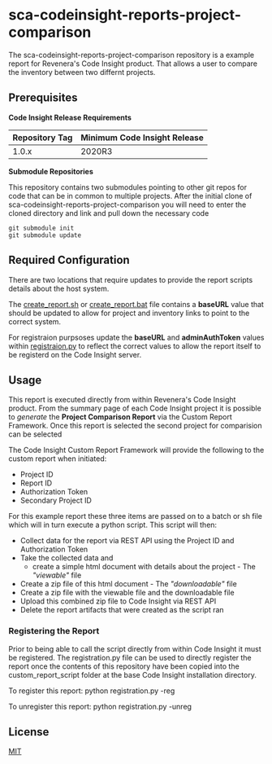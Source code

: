 # sca-codeinsight-reports-project-comparison

The sca-codeinsight-reports-project-comparison repository is a example report for Revenera's Code Insight product. That allows a user to compare the inventory between two differnt projects.

## Prerequisites

 **Code Insight Release Requirements**
  
|Repository Tag|Minimum Code Insight Release  |
|--|--|
|1.0.x |2020R3  |


**Submodule Repositories**

This repository contains two submodules pointing to other git repos for code that can be in common to multiple projects.  After the initial clone of sca-codeinsight-reports-project-comparison you will need to enter the cloned directory and link and pull down the necessary code

    git submodule init
    git submodule update

## Required Configuration

There are two locations that require updates to provide the report scripts details about the host system.

The [create_report.sh](create_report.sh) or [create_report.bat](create_report.bat) file contains a **baseURL** value that should be updated to allow for project and inventory links to point to the correct system. 

For registraion purpsoses update the **baseURL** and **adminAuthToken** values within [registraion.py](registration.py) to reflect the correct values to allow the report itself to be registerd on the Code Insight server.    

## Usage

This report is executed directly from within Revenera's Code Insight product. From the summary page of each Code Insight project it is possible to *generate* the **Project Comparison Report** via the Custom Report Framework.  Once this report is selected the second project for comparision can be selected

The Code Insight Custom Report Framework will provide the following to the custom report when initiated:

- Project ID
- Report ID
- Authorization Token
- Secondary Project ID

For this example report these three items are passed on to a batch or sh file which will in turn execute a python script. This script will then:

- Collect data for the report via REST API using the Project ID and Authorization Token
- Take the collected data and 
	- create a simple html document with details about the project - The *"viewable"* file
- Create a zip file of this html document - The *"downloadable"* file
- Create a zip file with the viewable file and the downloadable file
- Upload this combined zip file to Code Insight via REST API
- Delete the report artifacts that were created as the script ran

  
### Registering the Report

Prior to being able to call the script directly from within Code Insight it must be registered. The registration.py file can be used to directly register the report once the contents of this repository have been copied into the custom_report_script folder at the base Code Insight installation directory.

To register this report:
    python registration.py -reg

To unregister this report:
    python registration.py -unreg

## License

[MIT](LICENSE.TXT)